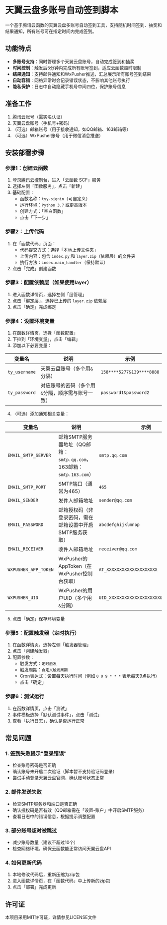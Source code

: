 # 天翼云盘多账号自动签到脚本

一个基于腾讯云函数的天翼云盘多账号自动签到工具，支持随机时间签到、抽奖和结果通知，所有账号可在指定时间内完成签到。

## 功能特点

- **多账号支持**：同时管理多个天翼云盘账号，自动完成签到和抽奖
- **时间控制**：触发后5分钟内完成所有账号签到，适应云函数超时限制
- **结果通知**：支持邮件通知和WxPusher推送，汇总展示所有账号签到结果
- **自动容错**：网络异常时会记录错误状态，不影响其他账号执行
- **隐私保护**：日志中自动隐藏手机号中间四位，保护账号信息

## 准备工作

1. 腾讯云账号（需实名认证）
2. 天翼云盘账号（手机号+密码）
3. （可选）邮箱账号（用于接收通知，如QQ邮箱、163邮箱等）
4. （可选）WxPusher账号（用于微信消息推送）

## 安装部署步骤

### 步骤1：创建云函数

1. 登录[腾讯云控制台](https://console.cloud.tencent.com/)，进入「云函数 SCF」服务
2. 选择左侧「函数服务」，点击「新建」
3. 基础配置：
   - 函数名称：`tyy-signin`（可自定义）
   - 运行环境：`Python 3.7` 或更高版本
   - 创建方式：「空白函数」
   - 点击「下一步」

### 步骤2：上传代码

1. 在「函数代码」页面：
   - 代码提交方式：选择「本地上传文件夹」
   - 上传内容：包含 `index.py` 和 `layer.zip`（依赖层）的文件夹
   - 执行方法：`index.main_handler`（保持默认）
2. 点击「完成」创建函数

### 步骤3：配置依赖层（如果使用layer）

1. 进入函数详情页，选择左侧「层管理」
2. 点击「绑定层」，选择已上传的 `layer.zip` 依赖层
3. 点击「确定」完成绑定

### 步骤4：设置环境变量

1. 在函数详情页，选择「函数配置」
2. 下拉到「环境变量」，点击「编辑」
3. 添加以下必要变量：

| 变量名               | 说明                                                                 | 示例                                  |
|----------------------|----------------------------------------------------------------------|---------------------------------------|
| `ty_username`        | 天翼云盘账号（多个用`&`分隔）                                        | `158****5277&139****8888`            |
| `ty_password`        | 对应账号的密码（多个用`&`分隔，顺序需与账号一致）                    | `password1&password2`                 |

4. （可选）添加通知相关变量：

| 变量名               | 说明                                                                 | 示例                                  |
|----------------------|----------------------------------------------------------------------|---------------------------------------|
| `EMAIL_SMTP_SERVER`  | 邮箱SMTP服务器地址（QQ邮箱：`smtp.qq.com`，163邮箱：`smtp.163.com`） | `smtp.qq.com`                         |
| `EMAIL_SMTP_PORT`    | SMTP端口（通常为465）                                                | `465`                                 |
| `EMAIL_SENDER`       | 发件人邮箱地址                                                       | `sender@qq.com`                       |
| `EMAIL_PASSWORD`     | 邮箱授权码（非登录密码，需在邮箱设置中开启SMTP服务获取）             | `abcdefghijklmnop`                    |
| `EMAIL_RECEIVER`     | 收件人邮箱地址                                                       | `receiver@qq.com`                     |
| `WXPUSHER_APP_TOKEN` | WxPusher的AppToken（在WxPusher控制台获取）                           | `AT_XXXXXXXXXXXXXXXXXXXX`             |
| `WXPUSHER_UID`       | WxPusher的用户UID（多个用`&`分隔）                                   | `UID_XXXXXXXXXXXXXXXXXXXX&UID_YYYYYYYY` |

5. 点击「确定」保存环境变量

### 步骤5：配置触发器（定时执行）

1. 在函数详情页，选择左侧「触发器管理」
2. 点击「创建触发器」
3. 配置参数：
   - 触发方式：`定时触发`
   - 触发周期：`自定义触发周期`
   - Cron表达式：设置每天执行时间（例如 `0 0 9 * * *` 表示每天9点执行）
   - 点击「确定」

### 步骤6：测试运行

1. 在函数详情页，点击「测试」
2. 事件模板选择「默认测试事件」，点击「测试」
3. 查看「执行日志」，确认是否运行正常

## 常见问题

### 1. 签到失败提示"登录错误"

- 检查账号密码是否正确
- 确认账号未开启二次验证（脚本暂不支持验证码登录）
- 尝试手动登录天翼云盘官网，确认账号状态正常

### 2. 邮件发送失败

- 检查SMTP服务器和端口是否正确
- 确认授权码是否有效（QQ邮箱需在「设置-账户」中开启SMTP服务）
- 查看日志中的错误信息，根据提示调整配置

### 3. 部分账号超时被跳过

- 减少账号数量（建议不超过10个）
- 检查网络环境，确保云函数能正常访问天翼云盘API

### 4. 如何更新代码

1. 本地修改代码后，重新压缩为zip包
2. 进入函数详情页，在「函数代码」中上传新的zip包
3. 点击「部署」完成更新

## 许可证

本项目采用MIT许可证，详情参见LICENSE文件
